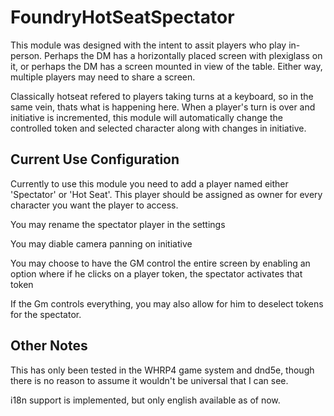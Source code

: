 # FoundryHotSeatSpectator
This module was designed with the intent to assit players who play in-person. Perhaps the DM has a horizontally placed screen with plexiglass on it, or perhaps the DM has a screen mounted in view of the table. Either way, multiple players may need to share a screen.

Classically hotseat refered to players taking turns at a keyboard, so in the same vein, thats what is happening here. When a player's turn is over and initiative is incremented, this module will automatically change the controlled token and selected character along with changes in initiative.



## Current Use Configuration
 
 Currently to use this module you need to add a player named either 'Spectator' or 'Hot Seat'. This player should be assigned as owner for every character you want the player to access.


You may rename the spectator player in the settings

You may diable camera panning on initiative

You may choose to have the GM control the entire screen by enabling an option where if he clicks on a player token, the spectator 
activates that token

If the Gm controls everything, you may also allow for him to deselect tokens for the spectator.
 
## Other Notes
This has only been tested in the WHRP4 game system and dnd5e, though there is no reason to assume it wouldn't be universal that I can see.

i18n support is implemented, but only english available as of now.
